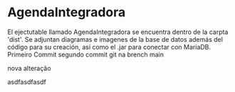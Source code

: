 # AgendaIntegradora

El ejectutable llamado AgendaIntegradora se encuentra dentro de la carpta 'dist'. Se adjuntan diagramas e imagenes de la base de datos además del código para su creación, así como el .jar para conectar con MariaDB.
Primeiro Commit
segundo commit
git na brench main


nova alteração

asdfasdfasdf